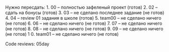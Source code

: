 Нужно пересдать:
	1.	00 – полностью зафеленый проект (готов)
	2.	02 – сдать на бонусы (готов)
	3.	03 – не сделано последнее задание (не готов)
	4.	04 – review 01 задания в школе (готов)
	5.	team00 – не сделано ничего (не готов)
	6.	06 – не сделано ничего (не готов)
	7.	07 – не сделано ничего (не готов)
	8.	08 – не сделано ничего (не готов)
	9.	09 – не сделано ничего (не готов)
1	0.	team01 – не сделано ничего (не готов)

Code reviews: 05day
